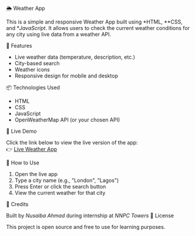  🌦 Weather App

This is a simple and responsive Weather App built using *HTML, **CSS, and **JavaScript*. It allows users to check the current weather conditions for any city using live data from a weather API.

 🔧 Features

- Live weather data (temperature, description, etc.)
- City-based search
- Weather icons
- Responsive design for mobile and desktop

📦 Technologies Used

- HTML
- CSS
- JavaScript
- OpenWeatherMap API (or your chosen API)

 🚀 Live Demo

Click the link below to view the live version of the app:  
👉 [Live Weather App](https://github.com/Nuceey/Weather-app.git)


 📝 How to Use

1. Open the live app
2. Type a city name (e.g., "London", "Lagos")
3. Press Enter or click the search button
4. View the current weather for that city

🤝 Credits

Built by *Nusaiba Ahmad* during internship at *NNPC Towers*
 📄 License

This project is open source and free to use for learning purposes.
